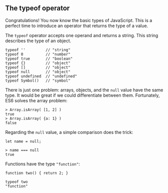 ## The typeof operator

Congratulations! You now know the basic types of JavaScript. This is a perfect time to introduce an operator that returns the type of a value.

The `typeof` operator accepts one operand and returns a string. This string describes the type of an object.

```
typeof ''         // "string"
typeof 0          // "number"
typeof true       // "boolean"
typeof {}         // "object"
typeof []         // "object"
typeof null       // "object"
typeof undefined  // "undefined"
typeof Symbol()   // "symbol"
```

There is just one problem: arrays, objects, and the `null` value have the same type. It would be great if we could differentiate between them. Fortunately, ES6 solves the array problem:

```
> Array.isArray( [1, 2] )
true
> Array.isArray( {a: 1} )
false
```

Regarding the `null` value, a simple comparison does the trick:

```
let name = null;

> name === null
true
```

Functions have the type `"function"`:

```
function two() { return 2; }

typeof two
"function"
```
